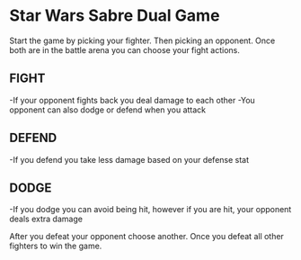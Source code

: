 # Star Wars Sabre Dual Game

Start the game by picking your fighter.  Then picking an opponent.  Once both are in the battle arena you can choose your fight actions.

## FIGHT
-If your opponent fights back you deal damage to each other
-You opponent can also dodge or defend when you attack

## DEFEND
-If you defend you take less damage based on your defense stat

## DODGE
-If you dodge you can avoid being hit, however if you are hit, your opponent deals extra damage

After you defeat your opponent choose another.  Once you defeat all other fighters to win the game.

